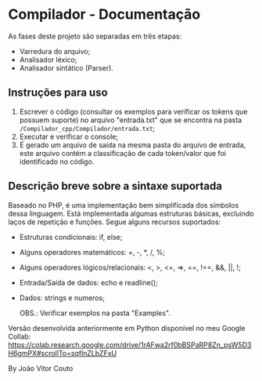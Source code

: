 # Compilador - Documentação

As fases deste projeto são separadas em três etapas:
- Varredura do arquivo;
- Analisador léxico;
- Analisador sintático (Parser).

## Instruções para uso

1. Escrever o código (consultar os exemplos para verificar os tokens que possuem suporte) no arquivo "entrada.txt" que se encontra na pasta `/Compilador_cpp/Compilador/entrada.txt`;
2. Executar e verificar o console;
3. É gerado um arquivo de saída na mesma pasta do arquivo de entrada, este arquivo contém a classificação de cada token/valor que foi identificado no código.

## Descrição breve sobre a sintaxe suportada

Baseado no PHP, é uma implementação bem simplificada dos símbolos dessa linguagem. Está implementada algumas estruturas básicas, excluindo laços de repetição e funções. Segue alguns recursos suportados:

- Estruturas condicionais: if, else;
- Alguns operadores matemáticos: +, -, *, /, %;
- Alguns operadores lógicos/relacionais: <, >, <=, =>, ==, !==, &&, ||, !;
- Entrada/Saída de dados: echo e readline();
- Dados: strings e numeros;

  OBS.: Verificar exemplos na pasta "Examples".

Versão desenvolvida anteriormente em Python disponível no meu Google Collab:
https://colab.research.google.com/drive/1rAFwa2rf0bBSPaRP8Zn_psW5D3H6gmPX#scrollTo=sqflnZLbZFxU

By João Vitor Couto
